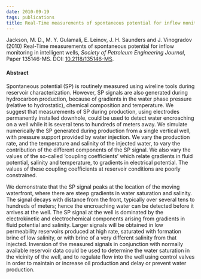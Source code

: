```yaml
---
date: 2010-09-19
tags: publications
title: Real-Time measurements of spontaneous potential for inflow monitoring in intelligent wells
---
```


Jackson, M. D., M. Y. Gulamali, E. Leinov, J. H. Saunders and J. Vinogradov
(2010) Real-Time measurements of spontaneous potential for inflow monitoring in
intelligent wells, _Society of Petroleum Engineering Journal_, Paper 135146-MS.
DOI: [10.2118/135146-MS](http://dx.doi.org/10.2118/135146-MS).

#### Abstract

Spontaneous potential (SP) is routinely measured using wireline tools during
reservoir characterization. However, SP signals are also generated during
hydrocarbon production, because of gradients in the water phase pressure
(relative to hydrostatic), chemical composition and temperature. We suggest that
measurements of SP during production, using electrodes permanently installed
downhole, could be used to detect water encroaching on a well while it is
several tens to hundreds of meters away. We simulate numerically the SP
generated during production from a single vertical well, with pressure support
provided by water injection. We vary the production rate, and the temperature
and salinity of the injected water, to vary the contribution of the different
components of the SP signal. We also vary the values of the so-called ‘coupling
coefficients’ which relate gradients in fluid potential, salinity and
temperature, to gradients in electrical potential. The values of these coupling
coefficients at reservoir conditions are poorly constrained.

We demonstrate that the SP signal peaks at the location of the moving
waterfront, where there are steep gradients in water saturation and salinity.
The signal decays with distance from the front, typically over several tens to
hundreds of meters; hence the encroaching water can be detected before it
arrives at the well. The SP signal at the well is dominated by the
electrokinetic and electrochemical components arising from gradients in fluid
potential and salinity. Larger signals will be obtained in low permeability
reservoirs produced at high rate, saturated with formation brine of low
salinity, or with brine of a very different salinity from that injected.
Inversion of the measured signals in conjunction with normally available
reservoir data could be used to determine the water saturation in the vicinity
of the well, and to regulate flow into the well using control valves in order to
maintain or increase oil production and delay or prevent water production.
